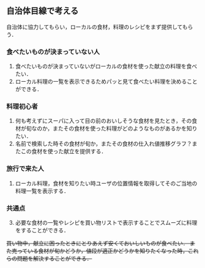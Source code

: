 
## 自治体目線で考える
自治体に協力してもらい，ローカルの食材，料理のレシピをまず提供してもらう．

### 食べたいものが決まっていない人
1. 食べたいものが決まっていないがローカルの食材を使った献立の料理を食べたい．
2. ローカル料理の一覧を表示できるためパッと見て食べたい料理を決めることができる．

### 料理初心者
1. 何も考えずにスーパに入って目の前のおいしそうな食材を見たとき，その食材が旬なのか，またその食材を使った料理がどのようなものがあるかを知りたい．
2. 名前で検索した時その食材が旬か，またその食材の仕入れ値推移グラフ？またこの食材を使った献立を提供する．


### 旅行で来た人
1. ローカル料理，食材を知りたい時ユーザの位置情報を取得してそのご当地の料理一覧を表示する．



### 共通点
3. 必要な食材の一覧やレシピを買い物リストで表示することでスムーズに料理をすることができる．

~~買い物中，献立に困ったときにとりあえず安くておいしいものが食べたい．
また売っている食材が旬かどうか，値段が適正かどうかを知りたくなった時，これらの問題を解決することができる．~~
